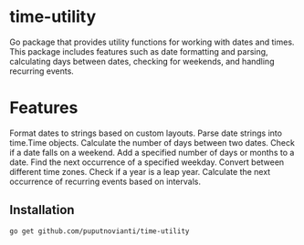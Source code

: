 # time-utility
Go package that provides utility functions for working with dates and times. This package includes features such as date formatting and parsing, calculating days between dates, checking for weekends, and handling recurring events.


# Features
Format dates to strings based on custom layouts.
Parse date strings into time.Time objects.
Calculate the number of days between two dates.
Check if a date falls on a weekend.
Add a specified number of days or months to a date.
Find the next occurrence of a specified weekday.
Convert between different time zones.
Check if a year is a leap year.
Calculate the next occurrence of recurring events based on intervals.

## Installation
```sh
go get github.com/puputnovianti/time-utility

